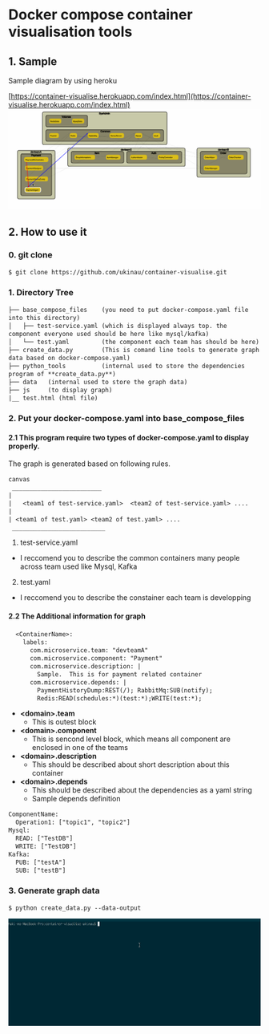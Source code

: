 # Docker compose container visualisation tools

## 1. Sample

Sample diagram by using heroku

[https://container-visualise.herokuapp.com/index.html](https://container-visualise.herokuapp.com/index.html)
![released](samples/container_visualise_1.0.gif)


## 2. How to use it
### 0. git clone

```
$ git clone https://github.com/ukinau/container-visualise.git
```

### 1. Directory Tree

```
├── base_compose_files    (you need to put docker-compose.yaml file into this directory)
│   ├── test-service.yaml (which is displayed always top. the component everyone used should be here like mysql/kafka)
│   └── test.yaml         (the component each team has should be here)
├── create_data.py        (This is comand line tools to generate graph data based on docker-compose.yaml)
├── python_tools          (internal used to store the dependencies program of **create_data.py**)
├── data   (internal used to store the graph data)
├── js     (to display graph)
|__ test.html (html file)

```

### 2. Put your docker-compose.yaml into **base_compose_files**

#### 2.1 This program require two types of docker-compose.yaml to display properly.
The graph is generated based on following rules.

```
canvas
 _________________________
|
|   <team1 of test-service.yaml>  <team2 of test-service.yaml> ....
|
| <team1 of test.yaml> <team2 of test.yaml> ....
 __________________________
```

1. test-service.yaml

 - I reccomend you to describe the common containers many people across team used like Mysql, Kafka

2. test.yaml

 - I reccomend you to describe the constainer each team is developping


#### 2.2 The Additional information for graph


```
  <ContainerName>:
    labels:
      com.microservice.team: "devteamA"
      com.microservice.component: "Payment"
      com.microservice.description: |
        Sample.  This is for payment related container
      com.microservice.depends: |
        PaymentHistoryDump:REST(/); RabbitMq:SUB(notify);
        Redis:READ(schedules:*)(test:*);WRITE(test:*);

```

- **\<domain\>.team**
  - This is outest block
- **\<domain\>.component**
  - This is sencond level block, which means all component are enclosed in one of the teams
- **\<domain\>.description**
  - This should be described about short description about this container
- **\<domain\>.depends**
  - This should be described about the dependencies as a yaml string
  - Sample depends definition
```
ComponentName:
  Operation1: ["topic1", "topic2"]
Mysql:
  READ: ["TestDB"]
  WRITE: ["TestDB"]
Kafka:
  PUB: ["testA"]
  SUB: ["testB"]
```

### 3. Generate graph data

```
$ python create_data.py --data-output
```

![released_create_data](samples/container_visualise_0.5_create_data.gif)
